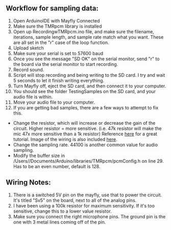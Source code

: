 ## Workflow for sampling data:
1. Open ArduinoIDE with Mayfly Connected
2. Make sure the TMRpcm library is installed
3. Open up RecordingwTMRpcm.ino file, and make sure the filename, iterations, sample length, and sample rate match what you want. These are all set in the "r" case of the loop function. 
4. Upload sketch
5. Make sure your serial is set to 57600 baud
6. Once you see the message "SD OK" on the serial monitor, send "r" to the board via the serial monitor to start recording.
7. Record sound.
8. Script will stop recording and being writing to the SD card. I try and wait 5 seconds to let it finish writing everything. 
9. Turn Mayfly off, eject the SD card, and then connect it to your computer.
10. You should see the folder TestingSamples on the SD card, and your audio file is within.
11. Move your audio file to your computer.
12. If you are getting bad samples, there are a few ways to attempt to fix this.
  * Change the resistor, which will increase or decrease the gain of the circuit. Higher resistor = more sensitive. (i.e. 47k resistor will make the mic 47x more sensitive than a 1k resistor) Reference [here](https://www.circuitbasics.com/how-to-use-microphones-on-the-arduino/) for a great tutorial. Image of the wiring is also included [here](MicrophoneWiring.png).
  * Change the sampling rate. 44100 is another common value for audio sampling.
  *  Modify the buffer size in /Users/<your-username>/Documents/Arduino/libraries/TMRpcm/pcmConfig.h on line 29. Has to be an even number, default is 128.

## Wiring Notes:
1. There is a switched 5V pin on the mayfly, use that to power the circuit. It's titled "Sv5" on the board, next to all of the analog pins.
2. I have been using a 100k resistor for maximum sensitivity. If it's too sensitive, change this to a lower value resistor.
3. Make sure you connect the right microphone pins. The ground pin is the one with 3 metal lines coming off of the pin. 
